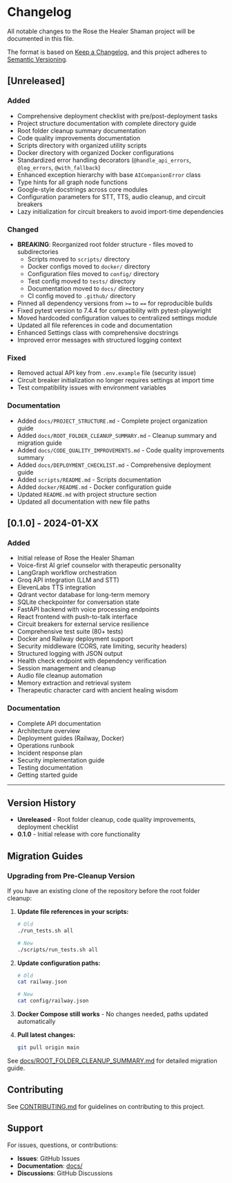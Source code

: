 # Changelog

All notable changes to the Rose the Healer Shaman project will be documented in this file.

The format is based on [Keep a Changelog](https://keepachangelog.com/en/1.0.0/),
and this project adheres to [Semantic Versioning](https://semver.org/spec/v2.0.0.html).

## [Unreleased]

### Added
- Comprehensive deployment checklist with pre/post-deployment tasks
- Project structure documentation with complete directory guide
- Root folder cleanup summary documentation
- Code quality improvements documentation
- Scripts directory with organized utility scripts
- Docker directory with organized Docker configurations
- Standardized error handling decorators (`@handle_api_errors`, `@log_errors`, `@with_fallback`)
- Enhanced exception hierarchy with base `AICompanionError` class
- Type hints for all graph node functions
- Google-style docstrings across core modules
- Configuration parameters for STT, TTS, audio cleanup, and circuit breakers
- Lazy initialization for circuit breakers to avoid import-time dependencies

### Changed
- **BREAKING**: Reorganized root folder structure - files moved to subdirectories
  - Scripts moved to `scripts/` directory
  - Docker configs moved to `docker/` directory
  - Configuration files moved to `config/` directory
  - Test config moved to `tests/` directory
  - Documentation moved to `docs/` directory
  - CI config moved to `.github/` directory
- Pinned all dependency versions from `>=` to `==` for reproducible builds
- Fixed pytest version to 7.4.4 for compatibility with pytest-playwright
- Moved hardcoded configuration values to centralized settings module
- Updated all file references in code and documentation
- Enhanced Settings class with comprehensive docstrings
- Improved error messages with structured logging context

### Fixed
- Removed actual API key from `.env.example` file (security issue)
- Circuit breaker initialization no longer requires settings at import time
- Test compatibility issues with environment variables

### Documentation
- Added `docs/PROJECT_STRUCTURE.md` - Complete project organization guide
- Added `docs/ROOT_FOLDER_CLEANUP_SUMMARY.md` - Cleanup summary and migration guide
- Added `docs/CODE_QUALITY_IMPROVEMENTS.md` - Code quality improvements summary
- Added `docs/DEPLOYMENT_CHECKLIST.md` - Comprehensive deployment guide
- Added `scripts/README.md` - Scripts documentation
- Added `docker/README.md` - Docker configuration guide
- Updated `README.md` with project structure section
- Updated all documentation with new file paths

## [0.1.0] - 2024-01-XX

### Added
- Initial release of Rose the Healer Shaman
- Voice-first AI grief counselor with therapeutic personality
- LangGraph workflow orchestration
- Groq API integration (LLM and STT)
- ElevenLabs TTS integration
- Qdrant vector database for long-term memory
- SQLite checkpointer for conversation state
- FastAPI backend with voice processing endpoints
- React frontend with push-to-talk interface
- Circuit breakers for external service resilience
- Comprehensive test suite (80+ tests)
- Docker and Railway deployment support
- Security middleware (CORS, rate limiting, security headers)
- Structured logging with JSON output
- Health check endpoint with dependency verification
- Session management and cleanup
- Audio file cleanup automation
- Memory extraction and retrieval system
- Therapeutic character card with ancient healing wisdom

### Documentation
- Complete API documentation
- Architecture overview
- Deployment guides (Railway, Docker)
- Operations runbook
- Incident response plan
- Security implementation guide
- Testing documentation
- Getting started guide

---

## Version History

- **Unreleased** - Root folder cleanup, code quality improvements, deployment checklist
- **0.1.0** - Initial release with core functionality

## Migration Guides

### Upgrading from Pre-Cleanup Version

If you have an existing clone of the repository before the root folder cleanup:

1. **Update file references in your scripts:**
   ```bash
   # Old
   ./run_tests.sh all
   
   # New
   ./scripts/run_tests.sh all
   ```

2. **Update configuration paths:**
   ```bash
   # Old
   cat railway.json
   
   # New
   cat config/railway.json
   ```

3. **Docker Compose still works** - No changes needed, paths updated automatically

4. **Pull latest changes:**
   ```bash
   git pull origin main
   ```

See [docs/ROOT_FOLDER_CLEANUP_SUMMARY.md](docs/ROOT_FOLDER_CLEANUP_SUMMARY.md) for detailed migration guide.

## Contributing

See [CONTRIBUTING.md](CONTRIBUTING.md) for guidelines on contributing to this project.

## Support

For issues, questions, or contributions:
- **Issues**: GitHub Issues
- **Documentation**: [docs/](docs/)
- **Discussions**: GitHub Discussions
